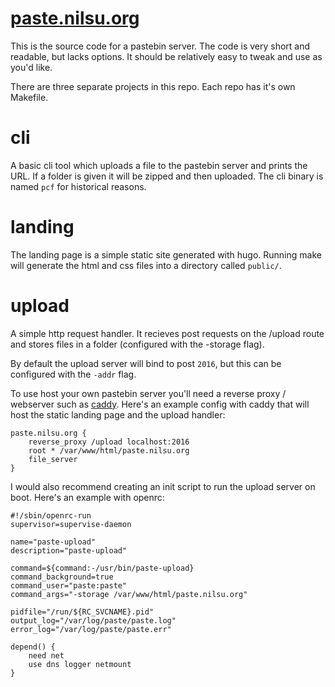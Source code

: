 # [paste.nilsu.org](https://paste.nilsu.org/)

This is the source code for a pastebin server. The code is very short and
readable, but lacks options. It should be relatively easy to tweak and use as
you'd like.

There are three separate projects in this repo. Each repo has it's own Makefile.

# cli
A basic cli tool which uploads a file to the pastebin server and prints the URL.
If a folder is given it will be zipped and then uploaded. The cli binary is
named `pcf` for historical reasons.

# landing
The landing page is a simple static site generated with hugo. Running make will
generate the html and css files into a directory called `public/`.

# upload
A simple http request handler. It recieves post requests on the /upload route
and stores files in a folder (configured with the -storage flag).

By default the upload server will bind to post `2016`, but this can be
configured with the `-addr` flag.

To use host your own pastebin server you'll need a reverse proxy / webserver
such as [caddy](https://caddyserver.com/). Here's an example config with caddy
that will host the static landing page and the upload handler:
```
paste.nilsu.org {
	reverse_proxy /upload localhost:2016
	root * /var/www/html/paste.nilsu.org
	file_server
}
```

I would also recommend creating an init script to run the upload server on boot.
Here's an example with openrc:
```
#!/sbin/openrc-run
supervisor=supervise-daemon

name="paste-upload"
description="paste-upload"

command=${command:-/usr/bin/paste-upload}
command_background=true
command_user="paste:paste"
command_args="-storage /var/www/html/paste.nilsu.org"

pidfile="/run/${RC_SVCNAME}.pid"
output_log="/var/log/paste/paste.log"
error_log="/var/log/paste/paste.err"

depend() {
	need net
	use dns logger netmount
}
```
